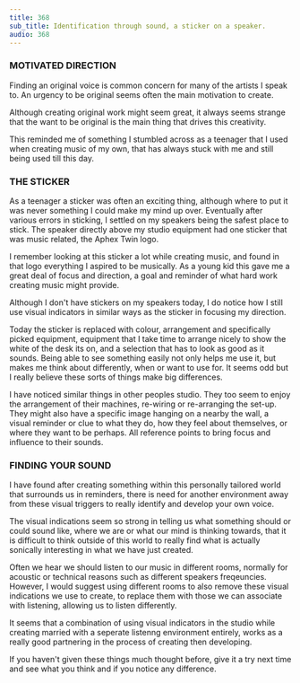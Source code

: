 ```yaml
---
title: 368
sub_title: Identification through sound, a sticker on a speaker.
audio: 368
---
```

### MOTIVATED DIRECTION ###

Finding an original voice is common concern for many of the artists I speak to. An urgency to be original seems often the main motivation to create.

Although creating original work might seem great, it always seems strange that the want to be original is the main thing that drives this creativity.

This reminded me of something I stumbled across as a teenager that I used when creating music of my own, that has always stuck with me and still being used till this day. 

### THE STICKER ###

As a teenager a sticker was often an exciting thing, although where to put it was never something I could make my mind up over.  Eventually after various errors in sticking, I settled on my speakers being the safest place to stick. The speaker directly above my studio equipment had one sticker that was music related, the Aphex Twin logo.

I remember looking at this sticker a lot while creating music, and found in that logo everything I aspired to be musically. As a young kid this gave me a great deal of focus and direction, a goal and reminder of what hard work creating music might provide.

Although I don't have stickers on my speakers today, I do notice how I still use visual indicators in similar ways as the sticker in focusing my direction.

Today the sticker is replaced with colour, arrangement and specifically picked equipment, equipment that I take time to arrange nicely to show the white of the desk its on, and a selection that has to look as good as it sounds. Being able to see something easily not only helps me use it, but makes me think about differently, when or want to use for. It seems odd but I really believe these sorts of things make big differences.

I have noticed similar things in other peoples studio. They too seem to enjoy the arrangement of their machines, re-wiring or re-arranging the set-up. They might also have a specific image hanging on a nearby the wall, a visual reminder or clue to what they do, how they feel about themselves, or where they want to be perhaps. All reference points to bring focus and influence to their sounds.

### FINDING YOUR SOUND ###

I have found after creating something within this personally tailored world that surrounds us in reminders, there is need for  another environment away from these visual triggers to really identify and develop your own voice.

The visual indications seem so strong in telling us what something should or could sound like, where we are or what our mind is thinking towards, that it is difficult to think outside of this world to really find what is actually sonically interesting in what we have just created.

Often we hear we should listen to our music in different rooms, normally for acoustic or technical reasons such as different speakers freqeuncies. However, I would suggest using different rooms to also remove these visual indications we use to create, to replace them with those we can associate with listening, allowing us to listen differently.

It seems that a combination of using visual indicators in the studio while creating married with a seperate listenng environment entirely, works as a really good partnering in the process of creating then developing.

If you haven't given these things much thought before, give it a try next time and see what you think and if you notice any difference.